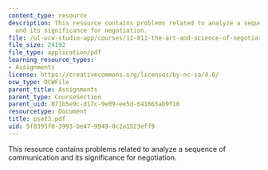 ```yaml
---
content_type: resource
description: This resource contains problems related to analyze a sequence of communication
  and its significance for negotiation.
file: /ol-ocw-studio-app/courses/11-011-the-art-and-science-of-negotiation-spring-2006/9f8393f03993be4799490c2a1523eff9_pset3.pdf
file_size: 24192
file_type: application/pdf
learning_resource_types:
- Assignments
license: https://creativecommons.org/licenses/by-nc-sa/4.0/
ocw_type: OCWFile
parent_title: Assignments
parent_type: CourseSection
parent_uid: 071b5e9c-d17c-9e09-ee5d-641665ab9f10
resourcetype: Document
title: pset3.pdf
uid: 9f8393f0-3993-be47-9949-0c2a1523eff9
---
```

This resource contains problems related to analyze a sequence of communication and its significance for negotiation.